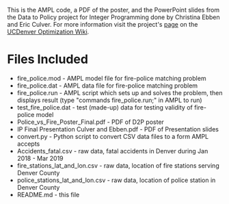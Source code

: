 This is the AMPL code, a PDF of the poster, and the PowerPoint slides from 
the Data to Policy project for Integer Programming done by 
Christina Ebben and Eric Culver. 
For more information visit the project's [page](http://math.ucdenver.edu/~sborgwardt/wiki/index.php/Coordinating_Response_to_Fatal_Accidents) 
on the [UCDenver Optimization Wiki](http://math.ucdenver.edu/~sborgwardt/wiki/index.php/Main_Page).

# Files Included
* fire_police.mod - AMPL model file for fire-police matching problem
* fire_police.dat - AMPL data file for fire-police matching problem
* fire_police.run - AMPL script which sets up and solves the problem, then displays result (type "commands fire_police.run;" in AMPL to run)
* test_fire_police.dat - test (made-up) data for testing validity of fire-police model
* Police_vs_Fire_Poster_Final.pdf - PDF of D2P poster
* IP Final Presentation Culver and Ebben.pdf - PDF of Presentation slides
* convert.py - Python script to convert CSV data files to a form AMPL accepts
* Accidents_fatal.csv - raw data, fatal accidents in Denver during Jan 2018 - Mar 2019
* fire_stations_lat_and_lon.csv - raw data, location of fire stations serving Denver County
* police_stations_lat_and_lon.csv - raw data, location of police station in Denver County
* README.md - this file
